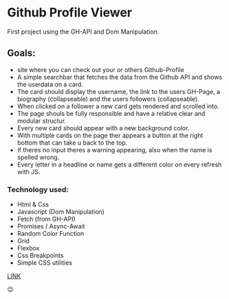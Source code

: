 # Github Profile Viewer

First project using the GH-API and Dom Manipulation.

## Goals:

- site where you can check out your or others Github-Profile
- A simple searchbar that fetches the data from the Github API and shows the userdata on a card.
- The card should display the username, the link to the users GH-Page, a biography (collapseable) and the users followers (collapseable).
- When clicked on a follower a new card gets rendered and scrolled into.
- The page shouls be fully responsible and have a relative clear and modular structur.
- Every new card should appear with a new background color.
- With multiple cards on the page ther appears a button at the right bottom that can take u back to the top.
- If theres no input theres a warning appearing, also when the name is spelled wrong.
- Every letter in a headline or name gets a different color on every refresh with JS.

### Technology used:

- Html & Css
- Javascript (Dom Manipulation)
- Fetch (from GH-API)
- Promises / Async-Await
- Random Color Function
- Grid
- Flexbox
- Css Breakpoints
- Simple CSS utilities

[LINK](https://len-j-108.github.io/ghProfileViewer/)

:wink:
